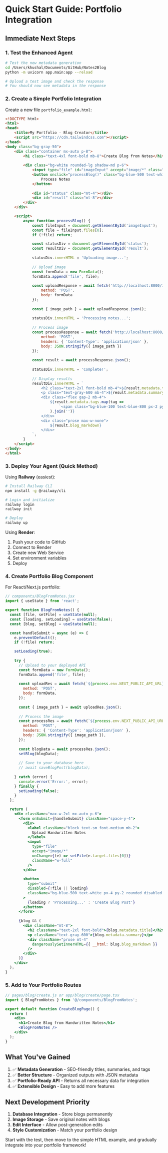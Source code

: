 # Quick Start Guide: Portfolio Integration

## Immediate Next Steps

### 1. Test the Enhanced Agent
```bash
# Test the new metadata generation
cd /Users/khushal/Documents/GitHub/Notes2Blog
python -m uvicorn app.main:app --reload

# Upload a test image and check the response
# You should now see metadata in the response
```

### 2. Create a Simple Portfolio Integration

Create a new file `portfolio_example.html`:

```html
<!DOCTYPE html>
<html>
<head>
    <title>My Portfolio - Blog Creator</title>
    <script src="https://cdn.tailwindcss.com"></script>
</head>
<body class="bg-gray-50">
    <div class="container mx-auto p-8">
        <h1 class="text-4xl font-bold mb-8">Create Blog from Notes</h1>
        
        <div class="bg-white rounded-lg shadow-md p-6">
            <input type="file" id="imageInput" accept="image/*" class="mb-4">
            <button onclick="processBlog()" class="bg-blue-500 text-white px-4 py-2 rounded">
                Process Notes
            </button>
            
            <div id="status" class="mt-4"></div>
            <div id="result" class="mt-8"></div>
        </div>
    </div>

    <script>
        async function processBlog() {
            const fileInput = document.getElementById('imageInput');
            const file = fileInput.files[0];
            if (!file) return;

            const statusDiv = document.getElementById('status');
            const resultDiv = document.getElementById('result');
            
            statusDiv.innerHTML = 'Uploading image...';
            
            // Upload image
            const formData = new FormData();
            formData.append('file', file);
            
            const uploadResponse = await fetch('http://localhost:8000/ingest', {
                method: 'POST',
                body: formData
            });
            
            const { image_path } = await uploadResponse.json();
            
            statusDiv.innerHTML = 'Processing notes...';
            
            // Process image
            const processResponse = await fetch('http://localhost:8000/process', {
                method: 'POST',
                headers: { 'Content-Type': 'application/json' },
                body: JSON.stringify({ image_path })
            });
            
            const result = await processResponse.json();
            
            statusDiv.innerHTML = 'Complete!';
            
            // Display results
            resultDiv.innerHTML = `
                <h2 class="text-2xl font-bold mb-4">${result.metadata.title}</h2>
                <p class="text-gray-600 mb-4">${result.metadata.summary}</p>
                <div class="flex gap-2 mb-4">
                    ${result.metadata.tags.map(tag => 
                        `<span class="bg-blue-100 text-blue-800 px-2 py-1 rounded">${tag}</span>`
                    ).join('')}
                </div>
                <div class="prose max-w-none">
                    ${result.blog_markdown}
                </div>
            `;
        }
    </script>
</body>
</html>
```

### 3. Deploy Your Agent (Quick Method)

Using **Railway** (easiest):
```bash
# Install Railway CLI
npm install -g @railway/cli

# Login and initialize
railway login
railway init

# Deploy
railway up
```

Using **Render**:
1. Push your code to GitHub
2. Connect to Render
3. Create new Web Service
4. Set environment variables
5. Deploy

### 4. Create Portfolio Blog Component

For React/Next.js portfolio:

```jsx
// components/BlogFromNotes.jsx
import { useState } from 'react';

export function BlogFromNotes() {
  const [file, setFile] = useState(null);
  const [loading, setLoading] = useState(false);
  const [blog, setBlog] = useState(null);

  const handleSubmit = async (e) => {
    e.preventDefault();
    if (!file) return;

    setLoading(true);
    
    try {
      // Upload to your deployed API
      const formData = new FormData();
      formData.append('file', file);
      
      const uploadRes = await fetch(`${process.env.NEXT_PUBLIC_API_URL}/ingest`, {
        method: 'POST',
        body: formData,
      });
      
      const { image_path } = await uploadRes.json();
      
      // Process the image
      const processRes = await fetch(`${process.env.NEXT_PUBLIC_API_URL}/process`, {
        method: 'POST',
        headers: { 'Content-Type': 'application/json' },
        body: JSON.stringify({ image_path }),
      });
      
      const blogData = await processRes.json();
      setBlog(blogData);
      
      // Save to your database here
      // await saveBlogPost(blogData);
      
    } catch (error) {
      console.error('Error:', error);
    } finally {
      setLoading(false);
    }
  };

  return (
    <div className="max-w-2xl mx-auto p-6">
      <form onSubmit={handleSubmit} className="space-y-4">
        <div>
          <label className="block text-sm font-medium mb-2">
            Upload Handwritten Notes
          </label>
          <input
            type="file"
            accept="image/*"
            onChange={(e) => setFile(e.target.files[0])}
            className="w-full"
          />
        </div>
        
        <button
          type="submit"
          disabled={!file || loading}
          className="bg-blue-500 text-white px-4 py-2 rounded disabled:opacity-50"
        >
          {loading ? 'Processing...' : 'Create Blog Post'}
        </button>
      </form>
      
      {blog && (
        <div className="mt-8">
          <h2 className="text-2xl font-bold">{blog.metadata.title}</h2>
          <p className="text-gray-600">{blog.metadata.summary}</p>
          <div className="prose mt-4" 
            dangerouslySetInnerHTML={{ __html: blog.blog_markdown }} 
          />
        </div>
      )}
    </div>
  );
}
```

### 5. Add to Your Portfolio Routes

```jsx
// pages/blog/create.js or app/blog/create/page.tsx
import { BlogFromNotes } from '@/components/BlogFromNotes';

export default function CreateBlogPage() {
  return (
    <div>
      <h1>Create Blog from Handwritten Notes</h1>
      <BlogFromNotes />
    </div>
  );
}
```

## What You've Gained

1. ✅ **Metadata Generation** - SEO-friendly titles, summaries, and tags
2. ✅ **Better Structure** - Organized outputs with JSON metadata
3. ✅ **Portfolio-Ready API** - Returns all necessary data for integration
4. ✅ **Extensible Design** - Easy to add more features

## Next Development Priority

1. **Database Integration** - Store blogs permanently
2. **Image Storage** - Save original notes with blogs  
3. **Edit Interface** - Allow post-generation edits
4. **Style Customization** - Match your portfolio design

Start with the test, then move to the simple HTML example, and gradually integrate into your portfolio framework!
